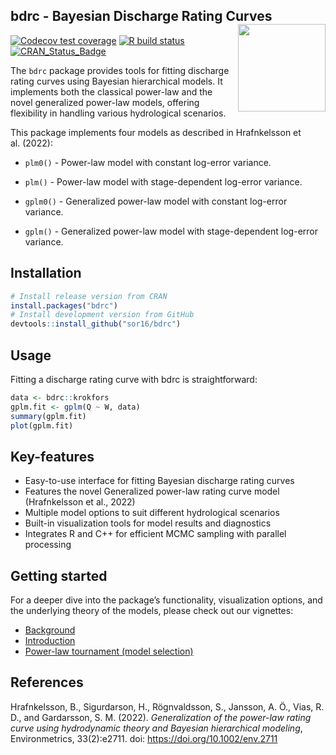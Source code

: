 
<!-- README.md is generated from README.Rmd. Please edit that file -->

## bdrc - Bayesian Discharge Rating Curves <img src="man/figures/logo.png" align="right" alt="" width="140" />

<!-- badges: start -->

[![Codecov test
coverage](https://codecov.io/gh/sor16/bdrc/branch/master/graph/badge.svg)](https://app.codecov.io/gh/sor16/bdrc?branch=master)
[![R build
status](https://github.com/sor16/bdrc/workflows/R-CMD-check/badge.svg)](https://github.com/sor16/bdrc/actions)
[![CRAN_Status_Badge](https://www.r-pkg.org/badges/version/bdrc)](https://cran.r-project.org/package=bdrc)
<!-- badges: end -->

The `bdrc` package provides tools for fitting discharge rating curves
using Bayesian hierarchical models. It implements both the classical
power-law and the novel generalized power-law models, offering
flexibility in handling various hydrological scenarios.

This package implements four models as described in Hrafnkelsson et
al. (2022):

- `plm0()` - Power-law model with constant log-error variance.

- `plm()` - Power-law model with stage-dependent log-error variance.

- `gplm0()` - Generalized power-law model with constant log-error
  variance.

- `gplm()` - Generalized power-law model with stage-dependent log-error
  variance.

## Installation

``` r
# Install release version from CRAN
install.packages("bdrc")
# Install development version from GitHub
devtools::install_github("sor16/bdrc")
```

## Usage

Fitting a discharge rating curve with bdrc is straightforward:

``` r
data <- bdrc::krokfors
gplm.fit <- gplm(Q ~ W, data)
summary(gplm.fit)
plot(gplm.fit)
```

## Key-features

- Easy-to-use interface for fitting Bayesian discharge rating curves
- Features the novel Generalized power-law rating curve model
  (Hrafnkelsson et al., 2022)
- Multiple model options to suit different hydrological scenarios
- Built-in visualization tools for model results and diagnostics
- Integrates R and C++ for efficient MCMC sampling with parallel
  processing

## Getting started

For a deeper dive into the package’s functionality, visualization
options, and the underlying theory of the models, please check out our
vignettes:

- [Background](background.html)
- [Introduction](introduction.html)
- [Power-law tournament (model selection)](tournament.html)

## References

Hrafnkelsson, B., Sigurdarson, H., Rögnvaldsson, S., Jansson, A. Ö.,
Vias, R. D., and Gardarsson, S. M. (2022). *Generalization of the
power-law rating curve using hydrodynamic theory and Bayesian
hierarchical modeling*, Environmetrics, 33(2):e2711. doi:
<https://doi.org/10.1002/env.2711>
